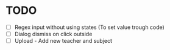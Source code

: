 # TODO
- [ ] Regex input without using states (To set value trough code)
- [ ] Dialog dismiss on click outside
- [ ] Upload - Add new teacher and subject
